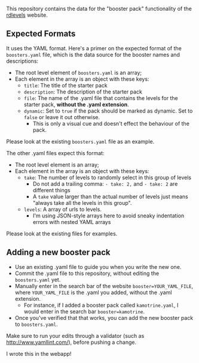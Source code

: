 This repository contains the data for the "booster pack" functionality of the [rdlevels](https://auburnsummer.github.io/rdlevels) website.

## Expected Formats

It uses the YAML format. Here's a primer on the expected format of the `boosters.yaml` file, which is the data source for the booster names and descriptions:

 * The root level element of `boosters.yaml` is an array;
 * Each element in the array is an object with these keys:
    * `title`: The title of the starter pack
    * `description`: The description of the starter pack
    * `file`: The name of the .yaml file that contains the levels for the starter pack, **without the .yaml extension**.
    * `dynamic`: Set to `true` if the pack should be marked as dynamic. Set to `false` or leave it out otherwise.
      * This is only a visual cue and doesn't effect the behaviour of the pack. 

Please look at the existing `boosters.yaml` file as an example.

The other .yaml files expect this format:

 * The root level element is an array;
 * Each element in the array is an object with these keys:
   * `take`: The number of levels to randomly select in this group of levels
     * Do not add a trailing comma: `- take: 2,` and `- take: 2` are different things
     * A `take` value larger than the actual number of levels just means "always take all the levels in this group".
   * `levels`: A array of urls to levels.
     * I'm using JSON-style arrays here to avoid sneaky indentation errors with nested YAML arrays

Please look at the existing files for examples.


## Adding a new booster pack

 * Use an existing .yaml file to guide you when you write the new one.
 * Commit the .yaml file to this repository, without editing the `boosters.yaml` yet.
 * Manually enter in the search bar of the website `booster=YOUR_YAML_FILE`, where `YOUR_YAML_FILE` is the .yaml you added, without the .yaml extension.
    * For instance, if I added a booster pack called `kamotrine.yaml`, I would enter in the search bar `booster=kamotrine`.
 * Once you've verified that that works, you can add the new booster pack to `boosters.yaml`.



Make sure to run your edits through a validator (such as http://www.yamllint.com/), before pushing a change.

I wrote this in the webapp!
